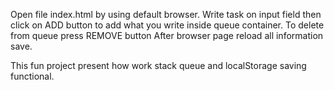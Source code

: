 Open file index.html by using default browser.
Write task on input field then click on ADD button to add what you write inside queue container.
To delete from queue press REMOVE button
After browser page reload all information save.

   This fun project present how work stack queue and localStorage saving functional.
